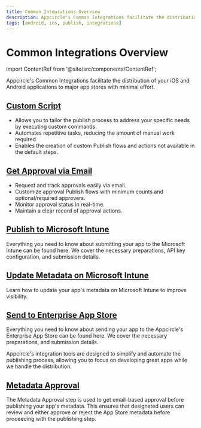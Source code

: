 ```yaml
---
title: Common Integrations Overview
description: Appcircle's Common Integrations facilitate the distribution of your iOS and Android applications to major app stores with minimal effort.
tags: [android, ios, publish, integrations]
---
```


# Common Integrations Overview

import ContentRef from '@site/src/components/ContentRef';

Appcircle's Common Integrations facilitate the distribution of your iOS and Android applications to major app stores with minimal effort.

## [Custom Script](/publish-integrations/common-publish-integrations/custom-script)

- Allows you to tailor the publish process to address your specific needs by executing custom commands.
- Automates repetitive tasks, reducing the amount of manual work required.
- Enables the creation of custom Publish flows and actions not available in the default steps.

## [Get Approval via Email](/publish-integrations/common-publish-integrations/get-approval-via-email)

- Request and track approvals easily via email.
- Customize approval Publish flows with minimum counts and optional/required approvers.
- Monitor approval status in real-time.
- Maintain a clear record of approval actions.

## [Publish to Microsoft Intune](/publish-integrations/common-publish-integrations/send-to-microsoft-intune)

Everything you need to know about submitting your app to the Microsoft Intune can be found here. We cover the necessary preparations, API key configuration, and submission details.

## [Update Metadata on Microsoft Intune](/publish-integrations/common-publish-integrations/update-metadata-on-microsoft-intune)

Learn how to update your app's metadata on Microsoft Intune to improve visibility.

## [Send to Enterprise App Store](/publish-integrations/common-publish-integrations/send-to-enterprise-app-store)

Everything you need to know about sending your app to the Appcircle's Enterprise App Store can be found here. We cover the necessary preparations, and submission details.

Appcircle's integration tools are designed to simplify and automate the publishing process, allowing you to focus on developing great apps while we handle the distribution.

## [Metadata Approval](/publish-integrations/common-publish-integrations/metadata-approval)

The Metadata Approval step is used to get email-based approval before publishing your app's metadata. This ensures that designated users can review and either approve or reject the App Store metadata before proceeding with the publishing step.